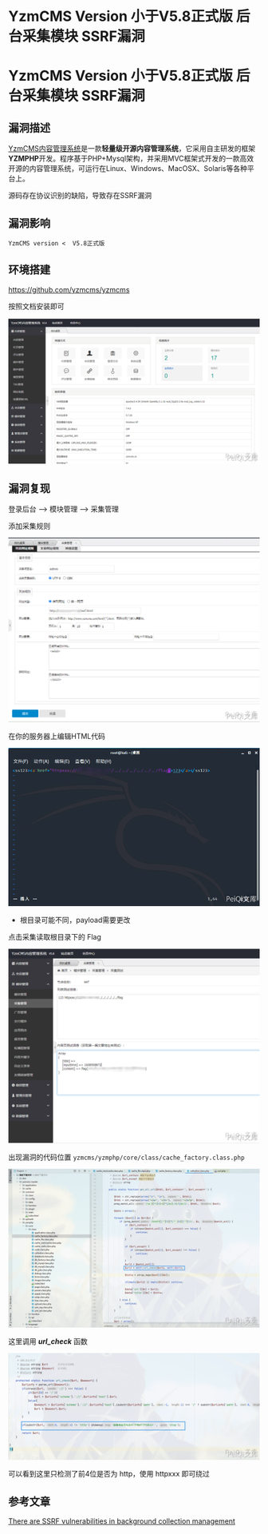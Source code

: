 # YzmCMS Version 小于V5.8正式版 后台采集模块 SSRF漏洞

# YzmCMS Version 小于V5.8正式版 后台采集模块 SSRF漏洞

## 漏洞描述

[YzmCMS内容管理系统](https://www.yzmcms.com/)是一款**轻量级开源内容管理系统**，它采用自主研发的框架**YZMPHP**开发。程序基于PHP+Mysql架构，并采用MVC框架式开发的一款高效开源的内容管理系统，可运行在Linux、Windows、MacOSX、Solaris等各种平台上。

源码存在协议识别的缺陷，导致存在SSRF漏洞

## 漏洞影响

```
YzmCMS version <  V5.8正式版
```

## 环境搭建

https://github.com/yzmcms/yzmcms

按照文档安装即可

![](/images/202202170906852.png)

## 漏洞复现

登录后台 --> 模块管理 --> 采集管理

添加采集规则

![](/images/202202170906839.png)

在你的服务器上编辑HTML代码

![](/images/202202170906899.png)

- 根目录可能不同，payload需要更改

点击采集读取根目录下的 Flag



![](/images/202202170906740.png)

出现漏洞的代码位置 `yzmcms/yzmphp/core/class/cache_factory.class.php`

![](/images/202202170906476.png)

这里调用 ***url_check*** 函数

![](/images/202202170906456.png)

可以看到这里只检测了前4位是否为 http，使用 httpxxx 即可绕过

## 参考文章

[There are SSRF vulnerabilities in background collection management](https://github.com/yzmcms/yzmcms/issues/53)

